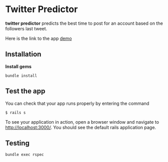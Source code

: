 # Twitter Predictor

**twitter predictor** predicts the best time to post for an account based on the followers last tweet.

Here is the link to the app [demo](https://pacific-fjord-42934.herokuapp.com)
## Installation

**Install gems**
```
bundle install
```

## Test the app
You can check that your app runs properly by entering the command
```
$ rails s
```
To see your application in action, open a browser window and navigate to [http://localhost:3000/](http://localhost:3000). You should see the default rails application page.

## Testing
```
bundle exec rspec
```